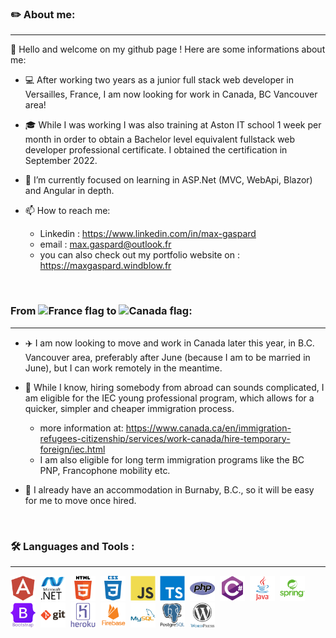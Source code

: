 

	
### :pencil2: About me:
<hr>
👋 Hello and welcome on my github page ! Here are some informations about me:&nbsp;


- 💻 After working two years as a junior full stack web developer in Versailles, France, I am now looking for work in Canada, BC Vancouver area!

- :mortar_board: While I was working I was also training at Aston IT school 1 week per month in order to obtain a Bachelor level equivalent fullstack web developer professional certificate. I obtained the certification in September 2022.

- :dart: I’m currently focused on learning in ASP.Net (MVC, WebApi, Blazor) and Angular in depth.

- :mailbox: How to reach me: 
  - Linkedin : https://www.linkedin.com/in/max-gaspard
  - email : max.gaspard@outlook.fr
  - you can also check out my portfolio website on : https://maxgaspard.windblow.fr

<br>


### From <img src="https://github.com/csmoore/country-flag-icons/blob/master/country-flags-4x3-svg/fr.svg" title="France flad" alt="France flag" width="30" height="30"/> to <img src="https://github.com/csmoore/country-flag-icons/blob/master/country-flags-4x3-svg/ca.svg" title="Canada flag" alt="Canada flag" width="30" height="30"/>: 
<hr>

- :airplane: I am now looking to move and work in Canada later this year, in B.C. Vancouver area, preferably after June (because I am to be married in June), but I can work remotely in the meantime.

- :rocket: While I know, hiring somebody from abroad can sounds complicated, I am eligible for the IEC young professional program, which allows for a quicker, simpler and cheaper immigration process. 
	- more information at: https://www.canada.ca/en/immigration-refugees-citizenship/services/work-canada/hire-temporary-foreign/iec.html
	- I am also eligible for long term immigration programs like the BC PNP, Francophone mobility etc.

- :house_with_garden: I already have an accommodation in Burnaby, B.C., so it will be easy for me to move once hired.

<br>

### :hammer_and_wrench: Languages and Tools :
<hr>
<div>
  <img src="https://github.com/devicons/devicon/blob/master/icons/angularjs/angularjs-plain.svg" title="Angular" alt="Angular" width="40" height="40"/>&nbsp;
  <img src="https://github.com/devicons/devicon/blob/master/icons/dot-net/dot-net-original-wordmark.svg" title="dotnet" alt="dotnet" width="40" height="40"/>&nbsp;
  <img src="https://github.com/devicons/devicon/blob/master/icons/html5/html5-original-wordmark.svg" title="HTML5" alt="HTML" width="40" height="40"/>&nbsp;
  <img src="https://github.com/devicons/devicon/blob/master/icons/css3/css3-plain-wordmark.svg"  title="CSS3" alt="CSS" width="40" height="40"/>&nbsp;
  <img src="https://github.com/devicons/devicon/blob/master/icons/javascript/javascript-original.svg" title="JavaScript" alt="JavaScript" width="40" height="40"/>&nbsp;
  <img src="https://github.com/devicons/devicon/blob/master/icons/typescript/typescript-original.svg" title="typescript" alt="typescript" width="40" height="40"/>&nbsp;
  <img src="https://github.com/devicons/devicon/blob/master/icons/php/php-original.svg" title="php" alt="php" width="40" height="40"/>&nbsp;
  <img src="https://github.com/devicons/devicon/blob/master/icons/csharp/csharp-original.svg" title="csharp" alt="csharp" width="40" height="40"/>&nbsp;
  <img src="https://github.com/devicons/devicon/blob/master/icons/java/java-original-wordmark.svg" title="Java" alt="Java" width="40" height="40"/>&nbsp;
  <img src="https://github.com/devicons/devicon/blob/master/icons/spring/spring-original-wordmark.svg" title="Spring" alt="Spring" width="40" height="40"/>&nbsp;
  <img src="https://github.com/devicons/devicon/blob/master/icons/bootstrap/bootstrap-original-wordmark.svg" title="bootstrap" alt="bootstrap" width="40" height="40"/>&nbsp;
  <img src="https://github.com/devicons/devicon/blob/master/icons/git/git-original-wordmark.svg" title="git" alt="git" width="40" height="40"/>&nbsp;
   <img src="https://github.com/devicons/devicon/blob/master/icons/heroku/heroku-original-wordmark.svg" title="heroku" alt="heroku" width="40" height="40"/>&nbsp;
  <img src="https://github.com/devicons/devicon/blob/master/icons/firebase/firebase-plain-wordmark.svg" title="Firebase" alt="Firebase" width="40" height="40"/>&nbsp;
  <img src="https://github.com/devicons/devicon/blob/master/icons/mysql/mysql-original-wordmark.svg" title="MySQL"  alt="MySQL" width="40" height="40"/>&nbsp;
  <img src="https://github.com/devicons/devicon/blob/master/icons/postgresql/postgresql-original-wordmark.svg" title="postgresql"  alt="postgresql" width="40" height="40"/>&nbsp;
  <img src="https://github.com/devicons/devicon/blob/master/icons/wordpress/wordpress-original.svg" title="wordpress"  alt="wordpress" width="40" height="40"/>&nbsp;
</div>
